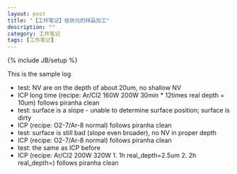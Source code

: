 ```yaml
---
layout: post
title: "【工作笔记】给状元的样品加工"
description: ""
category: 工作笔记
tags: [工作笔记]
---
```

{% include JB/setup %}

This is the sample log

* test: NV are on the depth of about 20um, no shallow NV 
* ICP long time (recipe: Ar/Cl2 160W 200W 30min * 12times real depth = 10um) follows piranha clean
* test: surface is a slope - unable to determine surface position; surface is dirty
* ICP (recipe: O2-7/Ar-8 normal) follows piranha clean
* test: surface is still bad (slope even broader), no NV in proper depth
* ICP (recipe: O2-7/Ar-8 normal) follows piranha clean
* test: the same as ICP before
* ICP (recipe: Ar/Cl2 200W 320W 1. 1h real_depth=2.5um 2. 2h real_depth=) follows piranha clean
